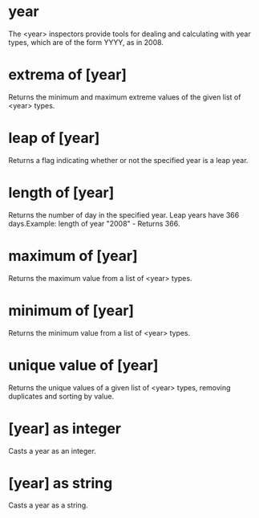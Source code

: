 # year

The &lt;year&gt; inspectors provide tools for dealing and calculating with year types, which are of the form YYYY, as in 2008.

# extrema of [year]

Returns the minimum and maximum extreme values of the given list of &lt;year&gt; types.

# leap of [year]

Returns a flag indicating whether or not the specified year is a leap year.

# length of [year]

Returns the number of day in the specified year. Leap years have 366 days.Example: length of year &quot;2008&quot; - Returns 366.

# maximum of [year]

Returns the maximum value from a list of &lt;year&gt; types.

# minimum of [year]

Returns the minimum value from a list of &lt;year&gt; types.

# unique value of [year]

Returns the unique values of a given list of &lt;year&gt; types, removing duplicates and sorting by value.

# [year] as integer

Casts a year as an integer.

# [year] as string

Casts a year as a string.
